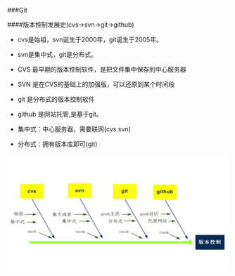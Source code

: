 ###Git


####版本控制发展史(cvs->svn->git->github)

* cvs是始祖，svn诞生于2000年，git诞生于2005年。

* svn是集中式，git是分布式。

* CVS 最早期的版本控制软件，是把文件集中保存到中心服务器

* SVN 是在CVS的基础上的加强版，可以还原到某个时间段

* git 是分布式的版本控制软件

* github 是网站托管,是基于git。

* 集中式：中心服务器，需要联网(cvs svn)

* 分布式：拥有版本库即可(git)


![](/assets/59759b6f0001e85612800720.jpg)

